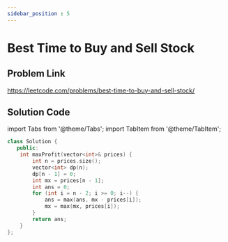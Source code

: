 ```yaml
---
sidebar_position : 5
---
```


# Best Time to Buy and Sell Stock

## Problem Link
https://leetcode.com/problems/best-time-to-buy-and-sell-stock/

## Solution Code

import Tabs from '@theme/Tabs';
import TabItem from '@theme/TabItem';

<Tabs>
<TabItem value="cpp" label="C++">

```cpp
class Solution {
   public:
    int maxProfit(vector<int>& prices) {
        int n = prices.size();
        vector<int> dp(n);
        dp[n - 1] = 0;
        int mx = prices[n - 1];
        int ans = 0;
        for (int i = n - 2; i >= 0; i--) {
            ans = max(ans, mx - prices[i]);
            mx = max(mx, prices[i]);
        }
        return ans;
    }
};
```
</TabItem>
</Tabs>

